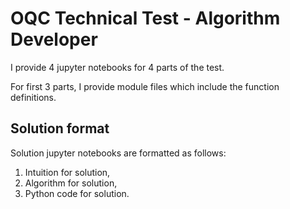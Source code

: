 # OQC Technical Test - Algorithm Developer
I provide 4 jupyter notebooks for 4 parts of the test.

For first 3 parts, I provide module files which include the function definitions.

## Solution format
Solution jupyter notebooks are formatted as follows:

1. Intuition for solution,
2. Algorithm for solution,
3. Python code for solution.

